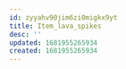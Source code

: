 ```yaml
---
id: zyyahv90jim6zi0migkx9yt
title: Item_lava_spikes
desc: ''
updated: 1681955265934
created: 1681955265934
---
```

